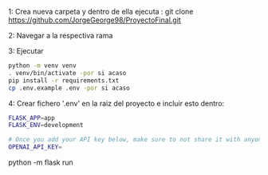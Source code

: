 1: Crea nueva carpeta y dentro de ella ejecuta : git clone https://github.com/JorgeGeorge98/ProyectoFinal.git

2: Navegar a la respectiva rama

3: Ejecutar
```bash
python -m venv venv
. venv/bin/activate -por si acaso
pip install -r requirements.txt
cp .env.example .env -por si acaso
```

4: Crear fichero '.env' en la raiz del proyecto e incluir esto dentro:
```bash
FLASK_APP=app
FLASK_ENV=development

# Once you add your API key below, make sure to not share it with anyone! The API key should remain private.
OPENAI_API_KEY=
```
python -m flask run
